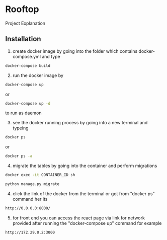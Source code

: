 Rooftop 
=======
Project Explanation


## Installation

1. create docker image by going into the folder which contains docker-compose.yml and type

```bash
docker-compose build
```

2. run the docker image by

```bash
docker-compose up
```
or 
```bash
docker-compose up -d 
```

to run as daemon

3. see the docker running process by going into a new terminal and typeing

```bash
docker ps
```
or 
```bash
docker ps -a
```

4. migrate the tables by going into the container and perform migrations

```bash
docker exec -it CONTAINER_ID sh
```

```bash
python manage.py migrate
```

4. click the link of the docker from the terminal or got from "docker ps" command her its

```bash
http://0.0.0.0:8000/
```

5. for front end you can access the react page via link for network provided after running the "docker-compose up" command for example

```bash
http://172.29.0.2:3000
```
